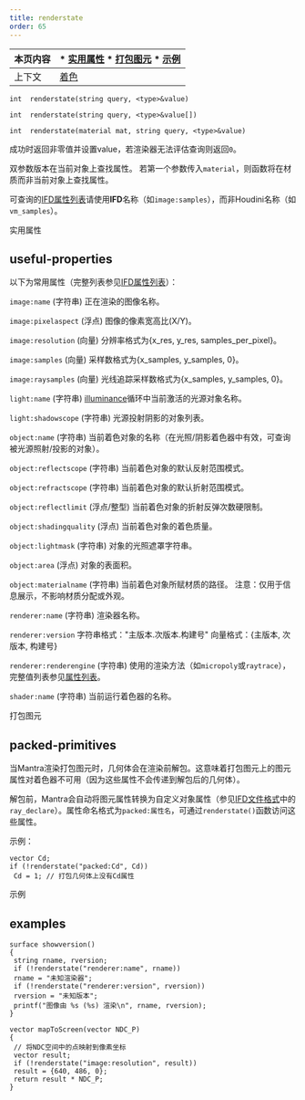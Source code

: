 ```yaml
---
title: renderstate
order: 65
---
```


| 本页内容 | * [实用属性](#useful-properties) * [打包图元](#packed-primitives) * [示例](#examples) | 
| --- | --- | 
| 上下文 | [着色](../contexts/shading.html) | 

`int  renderstate(string query, <type>&value)` 

`int  renderstate(string query, <type>&value[])` 

`int  renderstate(material mat, string query, <type>&value)` 

成功时返回非零值并设置value，若渲染器无法评估查询则返回`0`。 

双参数版本在当前对象上查找属性。 
若第一个参数传入`material`，则函数将在材质而非当前对象上查找属性。 

可查询的[IFD属性列表](../../props/mantra.html)请使用**IFD**名称（如`image:samples`），而非Houdini名称（如`vm_samples`）。 

实用属性 

## useful-properties 

以下为常用属性（完整列表参见[IFD属性列表](../../props/mantra.html)）： 

`image:name` 
(字符串) 正在渲染的图像名称。 

`image:pixelaspect` 
(浮点) 图像的像素宽高比(X/Y)。 

`image:resolution` 
(向量) 分辨率格式为{x_res, y_res, samples_per_pixel}。 

`image:samples` 
(向量) 采样数格式为{x_samples, y_samples, 0}。 

`image:raysamples` 
(向量) 光线追踪采样数格式为{x_samples, y_samples, 0}。 

`light:name` 
(字符串) [illuminance](./illuminance "遍历场景中所有光源，为每个光源调用光照着色器以设置Cl和L全局变量。")循环中当前激活的光源对象名称。 

`light:shadowscope` 
(字符串) 光源投射阴影的对象列表。 

`object:name` 
(字符串) 当前着色对象的名称（在光照/阴影着色器中有效，可查询被光源照射/投影的对象）。 

`object:reflectscope` 
(字符串) 当前着色对象的默认反射范围模式。 

`object:refractscope` 
(字符串) 当前着色对象的默认折射范围模式。 

`object:reflectlimit` 
(浮点/整型) 当前着色对象的折射反弹次数硬限制。 

`object:shadingquality` 
(浮点) 当前着色对象的着色质量。 

`object:lightmask` 
(字符串) 对象的光照遮罩字符串。 

`object:area` 
(浮点) 对象的表面积。 

`object:materialname` 
(字符串) 当前着色对象所赋材质的路径。 
注意：仅用于信息展示，不影响材质分配或外观。 

`renderer:name` 
(字符串) 渲染器名称。 

`renderer:version` 
字符串格式："主版本.次版本.构建号" 
向量格式：{主版本, 次版本, 构建号} 

`renderer:renderengine` 
(字符串) 使用的渲染方法（如`micropoly`或`raytrace`），完整值列表参见[属性列表](../../props/mantra.html)。 

`shader:name` 
(字符串) 当前运行着色器的名称。 

打包图元 

## packed-primitives 

当Mantra渲染打包图元时，几何体会在渲染前解包。这意味着打包图元上的图元属性对着色器不可用（因为这些属性不会传递到解包后的几何体）。 

解包前，Mantra会自动将图元属性转换为自定义对象属性（参见[IFD文件格式](../../render/ifd.html)中的`ray_declare`）。属性命名格式为`packed:属性名`，可通过`renderstate()`函数访问这些属性。 

示例： 

```vex 
vector Cd; 
if (!renderstate("packed:Cd", Cd)) 
 Cd = 1; // 打包几何体上没有Cd属性 
``` 

示例 

## examples 

```vex 
surface showversion() 
{ 
 string rname, rversion; 
 if (!renderstate("renderer:name", rname)) 
 rname = "未知渲染器"; 
 if (!renderstate("renderer:version", rversion)) 
 rversion = "未知版本"; 
 printf("图像由 %s (%s) 渲染\n", rname, rversion); 
} 

vector mapToScreen(vector NDC_P) 
{ 
 // 将NDC空间中的点映射到像素坐标 
 vector result; 
 if (!renderstate("image:resolution", result)) 
 result = {640, 486, 0}; 
 return result * NDC_P; 
} 
```
